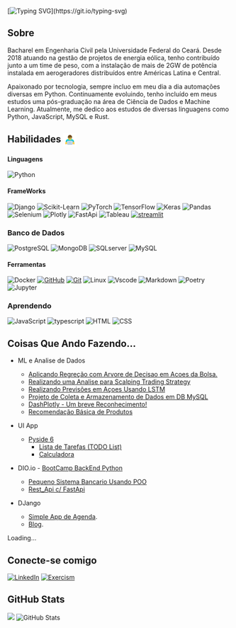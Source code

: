 [![Typing SVG](https://readme-typing-svg.demolab.com?font=Fira+Code&weight=600&size=30&pause=1000&color=EDE9DA&center=true&vCenter=true&random=false&width=435&lines=Bruno+B.)](https://git.io/typing-svg)

## Sobre

Bacharel em Engenharia Civil pela Universidade Federal do Ceará. Desde 2018 atuando na gestão de projetos de energia eólica, tenho contribuído junto a um time de peso, com a instalação de mais de 2GW de potência instalada em aerogeradores distribuídos entre Américas Latina e Central.

Apaixonado por tecnologia, sempre incluo em meu dia a dia automações diversas em Python. Continuamente evoluindo, tenho incluído em meus estudos uma pós-graduação na área de Ciência de Dados e Machine Learning. Atualmente, me dedico aos estudos de diversas linguagens como Python, JavaScript, MySQL e Rust.

## Habilidades <img src="https://raw.githubusercontent.com/arthurgalanti/arthurgalanti/main/assets/man-technologist.gif" width="30" style="vertical-align: middle;">

#### Linguagens
![Python](https://img.shields.io/badge/PYTHON-000?style=for-the-badge&logo=python&logoColor=)

#### FrameWorks

![Django](https://img.shields.io/badge/-DJANGO-092E20?style=for-the-badge&logo=django&logoColor=white)
![Scikit-Learn](https://img.shields.io/badge/scikit--learn-%23F7931E.svg?style=for-the-badge&logo=scikit-learn&logoColor=white)
![PyTorch](https://img.shields.io/badge/PyTorch-%23EE4C2C.svg?style=for-the-badge&logo=PyTorch&logoColor=white) 
![TensorFlow](https://img.shields.io/badge/tensorflow-FF6F00.svg?style=for-the-badge&logo=tensorflow&logoColor=white) 
![Keras](https://img.shields.io/badge/keras-D00000.svg?style=for-the-badge&logo=keras&logoColor=white) 
![Pandas](https://img.shields.io/badge/pandas-150458?style=for-the-badge&logo=pandas&logoColor=white) 
![Selenium](https://img.shields.io/badge/-selenium-%43B02A?style=for-the-badge&logo=selenium&logoColor=white) 
![Plotly](https://img.shields.io/badge/-plotly-3F4F75?style=for-the-badge&logo=plotly&logoColor=white) 
![FastApi](https://img.shields.io/badge/-fastapi-009688?style=for-the-badge&logo=fastapi&logoColor=white) 
![Tableau](https://img.shields.io/badge/-tableau-E97627?style=for-the-badge&logo=tableau&logoColor=white) 
[![streamlit](https://img.shields.io/badge/streamlit-FF4B4B?style=for-the-badge&logo=streamlit&logoColor=white)](https://streamlit.io/)

### Banco de Dados

![PostgreSQL](https://img.shields.io/badge/PostgreSQL-316192?style=for-the-badge&logo=postgresql&logoColor=white) 
![MongoDB](https://img.shields.io/badge/MongoDB-4EA94B?style=for-the-badge&logo=mongodb&logoColor=white)
![SQLserver](https://img.shields.io/badge/SQL-003B57?style=for-the-badge&logo=SQLserver)
![MySQL](https://img.shields.io/badge/MySQL-4479A1?style=for-the-badge&logo=mysql&logoColor=white) 

#### Ferramentas

![Docker](https://img.shields.io/badge/docker-%230db7ed.svg?style=for-the-badge&logo=docker&logoColor=white)
[![GitHub](https://img.shields.io/badge/GitHub-000?style=for-the-badge&logo=github&logoColor=4B0082)](https://docs.github.com/)
[![Git](https://img.shields.io/badge/Git-000?style=for-the-badge&logo=git&logoColor=FF00F6)](https://git-scm.com/doc) 
![Linux](https://img.shields.io/badge/Linux-FCC624?style=for-the-badge&logo=linux&logoColor=black) 
![Vscode](https://img.shields.io/badge/Vscode-007ACC?style=for-the-badge&logo=visual-studio-code&logoColor=white)
![Markdown](https://img.shields.io/badge/Markdown-000?style=for-the-badge&logo=markdown)
![Poetry](https://img.shields.io/badge/poetry-60A5FA?style=for-the-badge&logo=poetry&logoColor=white)
![Jupyter](https://img.shields.io/badge/jupyter-F37626?style=for-the-badge&logo=jupyter&logoColor=white)


### Aprendendo

![JavaScript](https://img.shields.io/badge/JavaScript-%23EFD81D?style=for-the-badge&logo=javascript&logoColor=white)
![typescript](https://img.shields.io/badge/TYPESCRIPT-3178C6?style=for-the-badge&logo=typescript)
![HTML](https://img.shields.io/badge/HTML-000?style=for-the-badge&logo=html5&logoColor=30A3DC)
![CSS](https://img.shields.io/badge/CSS-1572B6?style=for-the-badge&logo=CSS3)


## Coisas Que Ando Fazendo...

- ML e Analise de Dados
    - [Aplicando Regreção com Arvore de Decisao em Acoes da Bolsa.](https://github.com/blinhares/ML_RegreArvoreDecisao_Acoes)
    - [Realizando uma Analise para Scalping Trading Strategy](https://github.com/blinhares/Scalping_Trading_Strategy_Python)
    - [Realizando Previsões em Açoes Usando LSTM](https://github.com/blinhares/prevendo_precos_acoes_LSTM)
    - [Projeto de Coleta e Armazenamento de Dados em DB MySQL](https://github.com/blinhares/coleta_armazenamento_dados_licenca_medica)
    - [DashPlotly - Um breve Reconhecimento!](https://github.com/blinhares/DashPlotly_um_reconhecimento)
    - [Recomendação Básica de Produtos](https://github.com/blinhares/sistema_recomendacao_de_produtos_por_frequencia/tree/0cdc274d3413c581893506c8fe7fb096b13183fc)
 
- UI App
    - [Pyside 6](https://wiki.qt.io/Qt_for_Python)
        - [Lista de Tarefas (TODO List)](https://github.com/blinhares/PySide6-Todo_List)
        - [Calculadora](https://github.com/blinhares/PYSIDE-CALCULATOR)
  
- DIO.io - [BootCamp BackEnd Python](https://github.com/blinhares/dio_python_ai_backend_developer)
    - [Pequeno Sistema Bancario Usando POO](https://github.com/blinhares/dio_python_ai_backend_developer/tree/main/3_OrientacaoObjetos_e_BoasPraticas/desafio_sistema_bancario_06_log)
    - [Rest_Api c/ FastApi](https://github.com/blinhares/dio_python_ai_backend_developer/tree/main/5_Explorando_FastAPI)

- DJango
    - [Simple App de Agenda](https://github.com/blinhares/agenda_django).
    - [Blog](https://github.com/blinhares/blog_django). 
    
Loading...  

## Conecte-se comigo
[![LinkedIn](https://img.shields.io/badge/LinkedIn-f8f8f2?style=for-the-badge&logo=linkedin&logoColor=0E76A8)](https://www.linkedin.com/in/bblinhares/) 
[![Exercism](https://img.shields.io/badge/exercism-009CAB?style=for-the-badge&logo=exercism&logoColor=white)](https://exercism.org/profiles/blinhares) 

## GitHub Stats

![](http://github-profile-summary-cards.vercel.app/api/cards/profile-details?username=blinhares&theme=dark) 
![GitHub Stats](https://github-readme-stats.vercel.app/api?username=blinhares&show_icons=true&hide=contribs,prs&cache_seconds=86400&theme=dark)



